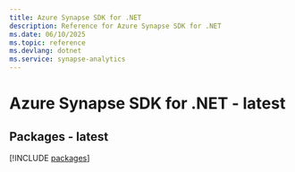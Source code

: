 ```yaml
---
title: Azure Synapse SDK for .NET
description: Reference for Azure Synapse SDK for .NET
ms.date: 06/10/2025
ms.topic: reference
ms.devlang: dotnet
ms.service: synapse-analytics
---
```

# Azure Synapse SDK for .NET - latest
## Packages - latest
[!INCLUDE [packages](synapse-index.md)]